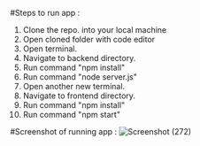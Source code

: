 #Steps to run app :
1. Clone the repo. into your local machine
2. Open cloned folder with code editor
3. Open terminal.
4. Navigate to backend directory.
5. Run command "npm install"
6. Run command "node server.js"
7. Open another new terminal.
8. Navigate to frontend directory.
9. Run command "npm install"
10. Run command "npm start"

#Screenshot of running app :
![Screenshot (272)](https://github.com/SahilAgrwl/Book-Collection-Manager/assets/110213349/9025b220-e7e0-4b68-a7df-64edca43cbe7)

